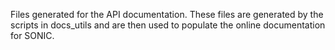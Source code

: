 Files generated for the API documentation. These files are generated by the scripts in docs_utils and are then used to populate the online documentation for SONIC.
